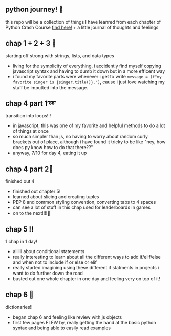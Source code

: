 
## python journey! 🐍 
this repo will be a collection of things I have leanred from each chapter of Python Crash Course [find here!]([www.google.com](https://www.amazon.com/Python-Crash-Course-2nd-Edition/dp/1593279280)) + a little journal of thoughts and feelings 

## chap 1 + 2 + 3 🫣
starting off strong with strings, lists, and data types
- living for the symplicity of everything, i accidently find myself copying javascript syntax and having to dumb it down but in a more efficent way
- i found my favorite parts were whenever i get to write `message = (f"my favorite singer is {singer.title()}.")`, cause i just love watching my stuff be imputted into the message. 

## chap 4 part 1➿
transition into loops!!!
- in javascript, this was one of my favorite and helpful methods to do a lot of things at once
- so much simpler than js, no having to worry about random curly brackets out of place, although i have found it tricky to be like "hey, how does py know how to do that there??"
- anyway, 7/10 for day 4, eating it up

## chap 4 part 2🍰
finished out 4 
- finished out chapter 5!
- learned about slicing and creating tuples
- PEP 8 and common styling convention, converting tabs to 4 spaces
- can see a lot of stuff in this chap used for leaderboards in games 
- on to the next!!!!🚀

## chap 5 !!
1 chap in 1 day!
- allllll about conditional statements 
- really interesting to learn about all the different ways to add if/elif/else and when not to include if or else or elif
- really started imagining using these different if statments in projects i want to do further down the road
- busted out one whole chapter in one day and feeling very on top of it!

## chap 6 📘
dictionaries!!
- began chap 6 and feeling like review with js objects
- first few pages FLEW by, really getting the hand at the basic python syntax and being able to easily read examples 
